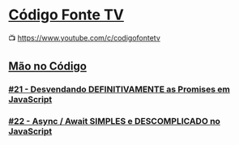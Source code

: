 # [Código Fonte TV](https://www.codigofonte.com.br/)

:tv: https://www.youtube.com/c/codigofontetv  

## [Mão no Código](https://www.youtube.com/playlist?list=PLVc5bWuiFQ8FQIWovvUiOO9ok_b6chPsh)

### [#21 - Desvendando DEFINITIVAMENTE as Promises em JavaScript](https://github.com/marcelosperalta/study_javascript/tree/master/youtube_codigo_fonte_tv/20191119)

### [#22 - Async / Await SIMPLES e DESCOMPLICADO no JavaScript](https://github.com/marcelosperalta/study_javascript/tree/master/youtube_codigo_fonte_tv/20191003)